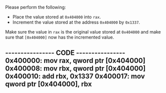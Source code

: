 Please perform the following:

- Place the value stored at `0x404000` into `rax`.
- Increment the value stored at the address `0x404000` by `0x1337`.

Make sure the value in `rax` is the original value stored at `0x404000` and make sure that `[0x404000]` now has the incremented value.


---------------- CODE ----------------
0x400000:       mov     rax, qword ptr [0x404000]
0x400008:       mov     rbx, qword ptr [0x404000]
0x400010:       add     rbx, 0x1337
0x400017:       mov     qword ptr [0x404000], rbx
--------------------------------------

